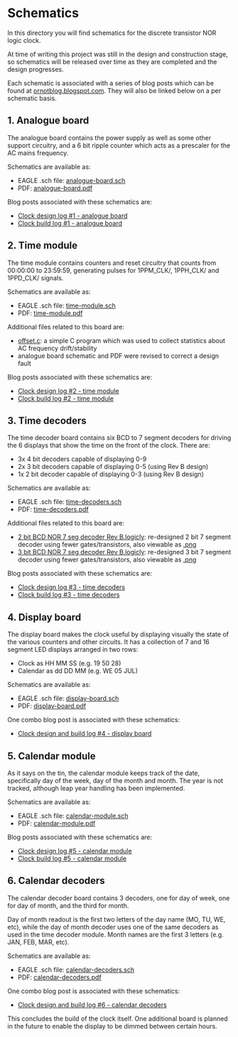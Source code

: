 # Schematics

In this directory you will find schematics for the discrete transistor NOR logic clock.

At time of writing this project was still in the design and construction stage, so schematics will be released over time as they are completed and the design progresses.

Each schematic is associated with a series of blog posts which can be found at [ornotblog.blogspot.com](https://ornotblog.blogspot.com). They will also be linked below on a per schematic basis.

## 1. Analogue board

The analogue board contains the power supply as well as some other support circuitry, and a 6 bit ripple counter which acts as a prescaler for the AC mains frequency.

Schematics are available as:

* EAGLE .sch file: [analogue-board.sch](https://github.com/tomstorey/discrete-nor-logic-clock/raw/master/schematics/analogue-board.sch)
* PDF: [analogue-board.pdf](https://github.com/tomstorey/discrete-nor-logic-clock/raw/master/schematics/analogue-board.pdf)

Blog posts associated with these schematics are:

* [Clock design log #1 - analogue board](https://ornotblog.blogspot.co.uk/2017/04/clock-design-log-1-analogue-board.html)
* [Clock build log #1 - analogue board](https://ornotblog.blogspot.co.uk/2017/05/clock-build-log-1-analogue-board.html)

## 2. Time module

The time module contains counters and reset circuitry that counts from 00:00:00 to 23:59:59, generating pulses for 1PPM_CLK/, 1PPH_CLK/ and 1PPD_CLK/ signals.

Schematics are available as:

* EAGLE .sch file: [time-module.sch](https://github.com/tomstorey/discrete-nor-logic-clock/raw/master/schematics/time-module.sch)
* PDF: [time-module.pdf](https://github.com/tomstorey/discrete-nor-logic-clock/raw/master/schematics/time-module.pdf)

Additional files related to this board are:

* [offset.c](https://github.com/tomstorey/discrete-nor-logic-clock/blob/master/offset-monitor-program/offset.c): a simple C program which was used to collect statistics about AC frequency drift/stability
* analogue board schematic and PDF were revised to correct a design fault

Blog posts associated with these schematics are:

* [Clock design log #2 - time module](https://ornotblog.blogspot.co.uk/2017/05/clock-design-log-2-time-module.html)
* [Clock build log #2 - time module](https://ornotblog.blogspot.co.uk/2017/05/clock-build-log-2-time-module.html)

## 3. Time decoders

The time decoder board contains six BCD to 7 segment decoders for driving the 6 displays that show the time on the front of the clock. There are:

* 3x 4 bit decoders capable of displaying 0-9
* 2x 3 bit decoders capable of displaying 0-5 (using Rev B design)
* 1x 2 bit decoder capable of displaying 0-3 (using Rev B design)

Schematics are available as:

* EAGLE .sch file: [time-decoders.sch](https://github.com/tomstorey/discrete-nor-logic-clock/raw/master/schematics/time-decoders.sch)
* PDF: [time-decoders.pdf](https://github.com/tomstorey/discrete-nor-logic-clock/raw/master/schematics/time-decoders.pdf)

Additional files related to this board are:

* [2 bit BCD NOR 7 seg decoder Rev B.logicly](https://github.com/tomstorey/discrete-nor-logic-clock/raw/master/7-seg-decoders/2%20bit%20BCD%20NOR%207%20seg%20decoder%20Rev%20B.logicly): re-designed 2 bit 7 segment decoder using fewer gates/transistors, also viewable as [.png](https://github.com/tomstorey/discrete-nor-logic-clock/blob/master/7-seg-decoders/2%20bit%20BCD%20NOR%207%20seg%20decoder%20Rev%20B.png)
* [3 bit BCD NOR 7 seg decoder Rev B.logicly](https://github.com/tomstorey/discrete-nor-logic-clock/raw/master/7-seg-decoders/3%20bit%20BCD%20NOR%207%20seg%20decoder%20Rev%20B.logicly): re-designed 3 bit 7 segment decoder using fewer gates/transistors, also viewable as [.png](https://github.com/tomstorey/discrete-nor-logic-clock/blob/master/7-seg-decoders/2%20bit%20BCD%20NOR%207%20seg%20decoder%20Rev%20B.png)

Blog posts associated with these schematics are:

* [Clock design log #3 - time decoders](https://ornotblog.blogspot.co.uk/2017/05/clock-design-log-3-time-decoders.html)
* [Clock build log #3 - time decoders](https://ornotblog.blogspot.co.uk/2017/06/clock-build-log-3-time-decoders.html)

## 4. Display board

The display board makes the clock useful by displaying visually the state of the various counters and other circuits. It has a collection of 7 and 16 segment LED displays arranged in two rows:

* Clock as HH MM SS (e.g. 19 50 28)
* Calendar as dd DD MM (e.g. WE 05 JUL)

Schematics are available as:

* EAGLE .sch file: [display-board.sch](https://github.com/tomstorey/discrete-nor-logic-clock/raw/master/schematics/display-board.sch)
* PDF: [display-board.pdf](https://github.com/tomstorey/discrete-nor-logic-clock/raw/master/schematics/display-board.pdf)

One combo blog post is associated with these schematics:

* [Clock design and build log #4 - display board](https://ornotblog.blogspot.co.uk/2017/07/clock-design-and-build-log-4-display.html)

## 5. Calendar module

As it says on the tin, the calendar module keeps track of the date, specifically day of the week, day of the month and month. The year is not tracked, although leap year handling has been implemented.

Schematics are available as:

* EAGLE .sch file: [calendar-module.sch](https://github.com/tomstorey/discrete-nor-logic-clock/raw/master/schematics/calendar-module.sch)
* PDF: [calendar-module.pdf](https://github.com/tomstorey/discrete-nor-logic-clock/raw/master/schematics/calendar-module.pdf)

Blog posts associated with these schematics are:

* [Clock design log #5 - calendar module](https://ornotblog.blogspot.co.uk/2017/07/clock-design-log-5-calendar-module.html)
* [Clock build log #5 - calendar module](https://ornotblog.blogspot.co.uk/2017/07/clock-build-log-5-calendar-module.html)

## 6. Calendar decoders

The calendar decoder board contains 3 decoders, one for day of week, one for day of month, and the third for month.

Day of month readout is the first two letters of the day name (MO, TU, WE, etc), while the day of month decoder uses one of the same decoders as used in the time decoder module. Month names are the first 3 letters (e.g. JAN, FEB, MAR, etc).

Schematics are available as:

* EAGLE .sch file: [calendar-decoders.sch](https://github.com/tomstorey/discrete-nor-logic-clock/raw/master/schematics/calendar-decoders.sch)
* PDF: [calendar-decoders.pdf](https://github.com/tomstorey/discrete-nor-logic-clock/raw/master/schematics/calendar-decoders.pdf)

One combo blog post is associated with these schematics:

* [Clock design and build log #6 - calendar decoders](https://ornotblog.blogspot.co.uk/2017/08/clock-design-and-build-calendar.html)

This concludes the build of the clock itself. One additional board is planned in the future to enable the display to be dimmed between certain hours.